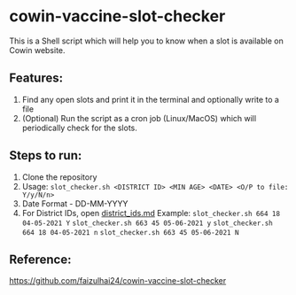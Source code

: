 # cowin-vaccine-slot-checker
This is a Shell script which will help you to know when a slot is available on Cowin website.

## Features:
1. Find any open slots and print it in the terminal and optionally write to a file
2. (Optional) Run the script as a cron job (Linux/MacOS) which will periodically check for the slots.

## Steps to run:
1. Clone the repository
2. Usage: ```slot_checker.sh <DISTRICT ID> <MIN AGE> <DATE> <O/P to file: Y/y/N/n>```
3. Date Format - DD-MM-YYYY
4. For District IDs, open [district_ids.md](https://github.com/hiakki/covid_helper/blob/master/district_lists.md)
Example: 
```slot_checker.sh 664 18 04-05-2021 Y```
```slot_checker.sh 663 45 05-06-2021 y```
```slot_checker.sh 664 18 04-05-2021 n```
```slot_checker.sh 663 45 05-06-2021 N```

## Reference:
https://github.com/faizulhai24/cowin-vaccine-slot-checker
